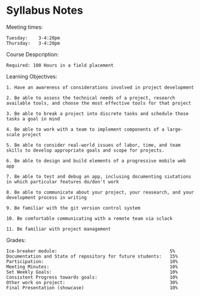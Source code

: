 # Syllabus Notes

Meeting times:
    
    Tuesday:    3-4:20pm
    Thursday:   3-4:20pm


Course Despcription:

    Required: 100 Hours in a field placement


Learning Objectives:

    1. Have an awareness of considerations involved in project development

    2. Be able to assess the technical needs of a project, research available tools, and choose the most effective tools for that project
    
    3. Be able to break a project into discrete tasks and schedule those tasks a goal in mind
    
    4. Be able to work with a team to implement components of a large-scale project
    
    5. Be able to consider real-world issues of labor, time, and team skills to develop appropriate goals and scope for projects.
    
    6. Be able to design and build elements of a progressive mobile web app
    
    7. Be able to test and debug an app, inclusing documenting siutations in which particular features do/don't work
    
    8. Be able to communicate about your project, your reasearch, and your development process in writing
    
    9. Be familiar with the git version control system
    
    10. Be comfortable communicating with a remote team via sclack
    
    11. Be familiar with project management


Grades:

    Ice-breaker module:                                          5%
    Documentation and State of repository for future students:   15%
    Participation:                                               10%
    Meeting Minutes:                                             10%
    Set Weekly Goals:                                            10%
    Consistent Progress towards goals:                           10%
    Other work on project:                                       30%
    Final Presentation (showcase)                                10%

